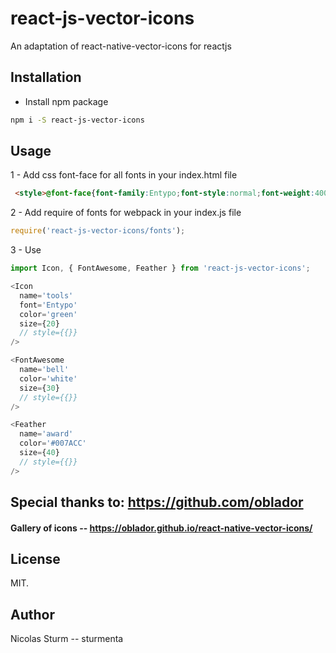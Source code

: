 # react-js-vector-icons
An adaptation of react-native-vector-icons for reactjs

## Installation
 - Install npm package

```sh
npm i -S react-js-vector-icons
```

## Usage

 1 - Add css font-face for all fonts in your index.html file

```html
 <style>@font-face{font-family:Entypo;font-style:normal;font-weight:400;src:url(fonts/Entypo.ttf) format('truetype')}@font-face{font-family:EvilIcons;font-style:normal;font-weight:400;src:url(fonts/EvilIcons.ttf) format('truetype')}@font-face{font-family:Feather;font-style:normal;font-weight:400;src:url(fonts/Feather.ttf) format('truetype')}@font-face{font-family:FontAwesome;font-style:normal;font-weight:400;src:url(fonts/FontAwesome.ttf) format('truetype')}@font-face{font-family:Foundation;font-style:normal;font-weight:400;src:url(fonts/Foundation.ttf) format('truetype')}@font-face{font-family:Ionicons;font-style:normal;font-weight:400;src:url(fonts/Ionicons.ttf) format('truetype')}@font-face{font-family:MaterialCommunityIcons;font-style:normal;font-weight:400;src:url(fonts/MaterialCommunityIcons.ttf) format('truetype')}@font-face{font-family:MaterialIcons;font-style:normal;font-weight:400;src:url(fonts/MaterialIcons.ttf) format('truetype')}@font-face{font-family:Octicons;font-style:normal;font-weight:400;src:url(fonts/Octicons.ttf) format('truetype')}@font-face{font-family:SimpleLineIcons;font-style:normal;font-weight:400;src:url(fonts/SimpleLineIcons.ttf) format('truetype')}@font-face{font-family:Zocial;font-style:normal;font-weight:400;src:url(fonts/Zocial.ttf) format('truetype')}</style>
```

2 - Add require of fonts for webpack in your index.js file

```javascript
require('react-js-vector-icons/fonts');
```

3 - Use

```javascript
import Icon, { FontAwesome, Feather } from 'react-js-vector-icons';

<Icon 
  name='tools'
  font='Entypo'
  color='green'
  size={20}
  // style={{}}
/>

<FontAwesome 
  name='bell'
  color='white'
  size={30}
  // style={{}}
/>

<Feather 
  name='award'
  color='#007ACC'
  size={40}
  // style={{}}
/>
```

## Special thanks to: https://github.com/oblador

#### Gallery of icons -- https://oblador.github.io/react-native-vector-icons/

## License

MIT.

## Author

Nicolas Sturm -- sturmenta
